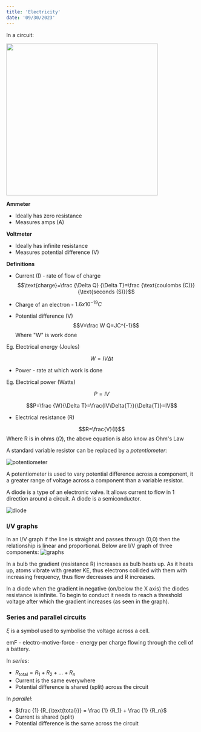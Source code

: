 ```yaml
---
title: 'Electricity'
date: '09/30/2023'
---
```


In a circuit:

<img src="/img/phys/10.png" alt="" width="400"/>

__Ammeter__
- Ideally has zero resistance
- Measures amps (A)

__Voltmeter__
- Ideally has infinite resistance
- Measures potential difference (V)

__Definitions__
- Current (I) - rate of flow of charge
$$\text{charge}=\frac {\Delta Q} {\Delta T}=\frac {\text{coulombs (C)}} {\text{seconds (S)}}$$

- Charge of an electron - $1.6x10^{-19}C$
- Potential difference (V)
$$V=\frac W Q=JC^{-1}$$
Where "W" is work done

Eg. Electrical energy (Joules)

$$W=IV\Delta{t}$$

- Power - rate at which work is done 

Eg. Electrical power (Watts)

$$P=IV$$

$$P=\frac {W}{\Delta T}=\frac{IV\Delta{T}}{\Delta{T}}=IV$$

- Electrical resistance (R)

$$R=\frac{V}{I}$$
Where R is in ohms ($\Omega$), the above equation is also know as Ohm's Law


A standard variable resistor can be replaced by a *potentiometer*:

![potentiometer](/img/phys/13.png) 

A potentiometer is used to vary potential difference across a component, it a greater range of voltage across a component than a variable resistor.

A diode is a type of an electronic valve. It allows current to flow in 1 direction around a circuit. A diode is a semiconductor.

![diode](/img/phys/16.png) 

### I/V graphs

In an I/V graph if the line is straight and passes through (0,0) then the relationship is linear and proportional. Below are I/V graph of three components:
![graphs](/img/phys/15.png) 

In a bulb the gradient (resistance R) increases as bulb heats up. As it heats up, atoms vibrate with greater KE, thus electrons collided with them with increasing frequency, thus flow decreases and R increases.

In a diode when the gradient in negative (on/below the X axis) the diodes resistance is infinite. To begin to conduct it needs to reach a threshold voltage after which the gradient increases (as seen in the graph).

### Series and parallel circuits

$\xi$ is a symbol used to symbolise the voltage across a cell.

emF - electro-motive-force - energy per charge flowing through the cell of a battery.

In *series*:
- $R_\text{total} = R_1 + R_2 + ... + R_n$
- Current is the same everywhere
- Potential difference is shared (split) across the circuit

In *parallel*:
- $\frac {1} {R_{\text{total}}} = \frac {1} {R_1} + \frac {1} {R_n}$
- Current is shared (split)
- Potential difference is the same across the circuit
